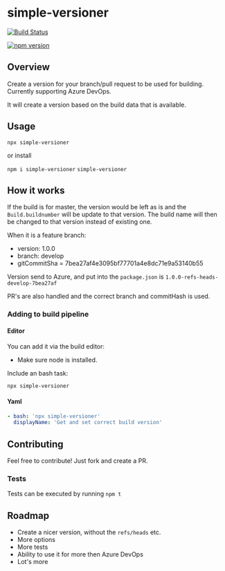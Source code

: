 # simple-versioner

[![Build Status](https://hvdb.visualstudio.com/simple-versioner/_apis/build/status/hvdb.simple-versioner?branchName=master)](https://hvdb.visualstudio.com/simple-versioner/_build/latest?definitionId=1&branchName=master)

[![npm version](https://badge.fury.io/js/simple-versioner.svg)](https://badge.fury.io/js/simple-versioner)

## Overview

Create a version for your branch/pull request to be used for building.  
Currently supporting Azure DevOps.

It will create a version based on the build data that is available.  

## Usage

`npx simple-versioner`

or install  

`npm i simple-versioner`
`simple-versioner`

## How it works

If the build is for master, the version would be left as is and the `Build.buildnumber` will be update to that version. The build name will then be changed to that version instead of existing one.

When it is a feature branch:
- version: 1.0.0
- branch: develop
- gitCommitSha = 7bea27af4e3095bf77701a4e8dc71e9a53140b55

Version send to Azure, and put into the `package.json` is `1.0.0-refs-heads-develop-7bea27af`

PR's are also handled and the correct branch and commitHash is used.

### Adding to build pipeline

#### Editor

You can add it via the build editor:  
- Make sure node is installed.

Include an bash task: 
```bash
npx simple-versioner
```

#### Yaml

```yml
- bash: 'npx simple-versioner'
  displayName: 'Get and set correct build version'
```

## Contributing

Feel free to contribute! Just fork and create a PR.  

### Tests

Tests can be executed by running `npm t`  

## Roadmap

- Create a nicer version, without the `refs/heads` etc.
- More options
- More tests
- Ability to use it for more then Azure DevOps
- Lot's more

